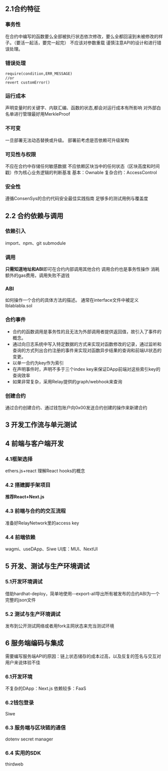 ## 2.1合约特征
### 事务性
在合约中编写的函数要么全部被执行状态依次修改，要么全都回滚到未被修改的样子。（要活一起活，要完一起完）
不应该对参数重载
谨慎注意API的设计和进行错误处理。
### 错误处理
```solidity
require(condition,ERR_MESSAGE)
//or
revert customError()
```
### 运行成本
声明变量时的关键字、内联汇编、函数的状态,都会对运行成本有所影响
对外部白名单进行管理最好用MerkleProof

### 不可变
一旦部署无法动态替换或升级。
部署前考虑是否依赖可升级架构
### 可见性与权限
不应在合约中存储任何敏感数据
不应依赖区块当中的任何状态（区块高度和时间戳）作为核心业务逻辑的判断基准
基本：Ownable
复杂合约：AccessControl

### 安全性
遵循ConsenSys的合约代码安全最佳实践指南
足够多的测试用例与覆盖度

## 2.2 合约依赖与调用

### 依赖引入
import、npm、git submodule

### 调用
**只需知道地址和ABI**即可在合约内部调用其他合约
调用合约也是事务性操作
消耗额外的gas费用，调用失败不退钱
### ABI
如何操作一个合约的具体方法的描述。
通常在interface文件中被定义
Iblablabla.sol
### 合约事件
* 合约的函数调用是事务性的且无法为外部调用者提供返回值，故引入了事件的概念。
* 通过向日志系统中写入特定数据的方式来实现对函数修改的记录，通过监听和查询的方式列出合约注册的事件来实现对函数异步结果的查询和前端UI状态的变更。
* 以单一合约为key作为索引
* 在声明事件时，声明不多于三个index key来保证DApp前端对这些索引key的查询效率
* 如果非常复杂，采用Relay提供的graph/webhook来查询

### 创建合约
通过合约创建合约、通过钱包账户向0x00发送合约创建的操作来新建合约

## 3 开发工作流与单元测试


## 4 前端与客户端开发
### 4.1框架选择
ethers.js+react
理解React hooks的概念
### 4.2 搭建脚手架项目
**推荐React+Next.js**
### 4.3 前端与合约的交互流程
准备好RelayNetwork里的access key

### 4.4 前端依赖
wagmi、useDApp、Siwe
UI库：MUI、NextUI


## 5 开发、测试与生产环境调试
### 5.1开发环境调试
借助hardhat-deploy，简单地使用--export-all导出所有被发布的合约ABI为一个完整的json文件
 ### 5.2 测试与生产环境调试
 发布到公开测试网络或者用fork主网状态来充当测试环境

 ## 6 服务端编码与集成
 需要编写服务端API的原因：链上状态储存的成本过高，以及反复的签名与交互对用户来说体验不佳

 ### 6.1开发环境
 不复杂的DApp：Next.js
 依赖较多：FaaS

 ### 6.2钱包登录
 Siwe
 ### 6.3 服务端与区块链的通信
 dotenv
 secret manager
 ### 6.4 实用的SDK
 thirdweb
